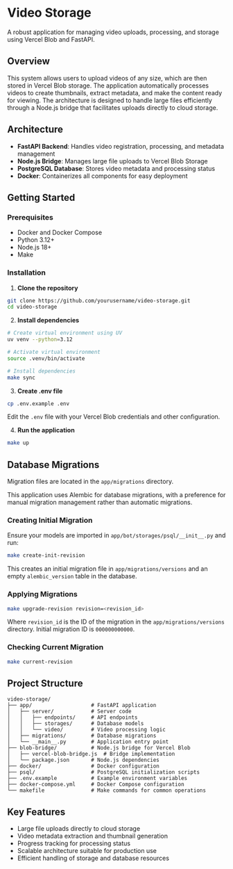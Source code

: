 # Video Storage

A robust application for managing video uploads, processing, and storage using Vercel Blob and FastAPI.

## Overview

This system allows users to upload videos of any size, which are then stored in Vercel Blob storage. The application automatically processes videos to create thumbnails, extract metadata, and make the content ready for viewing. The architecture is designed to handle large files efficiently through a Node.js bridge that facilitates uploads directly to cloud storage.

## Architecture

- **FastAPI Backend**: Handles video registration, processing, and metadata management
- **Node.js Bridge**: Manages large file uploads to Vercel Blob Storage
- **PostgreSQL Database**: Stores video metadata and processing status
- **Docker**: Containerizes all components for easy deployment

## Getting Started

### Prerequisites

- Docker and Docker Compose
- Python 3.12+
- Node.js 18+
- Make

### Installation

1. **Clone the repository**

```bash
git clone https://github.com/yourusername/video-storage.git
cd video-storage
```

2. **Install dependencies**

```bash
# Create virtual environment using UV
uv venv --python=3.12

# Activate virtual environment
source .venv/bin/activate

# Install dependencies
make sync
```

3. **Create .env file**

```bash
cp .env.example .env
```
Edit the `.env` file with your Vercel Blob credentials and other configuration.

4. **Run the application**

```bash
make up
```

## Database Migrations

Migration files are located in the `app/migrations` directory.

This application uses Alembic for database migrations, with a preference for manual migration management rather than automatic migrations.

### Creating Initial Migration

Ensure your models are imported in `app/bot/storages/psql/__init__.py` and run:

```bash
make create-init-revision
```

This creates an initial migration file in `app/migrations/versions` and an empty `alembic_version` table in the database.

### Applying Migrations

```bash
make upgrade-revision revision=<revision_id>
```

Where `revision_id` is the ID of the migration in the `app/migrations/versions` directory. Initial migration ID is `000000000000`.

### Checking Current Migration

```bash
make current-revision
```

## Project Structure

```
video-storage/
├── app/                   # FastAPI application
│   ├── server/            # Server code
│   │   ├── endpoints/     # API endpoints
│   │   ├── storages/      # Database models
│   │   └── video/         # Video processing logic
│   ├── migrations/        # Database migrations
│   └── __main__.py        # Application entry point
├── blob-bridge/           # Node.js bridge for Vercel Blob
│   ├── vercel-blob-bridge.js  # Bridge implementation
│   └── package.json       # Node.js dependencies
├── docker/                # Docker configuration
├── psql/                  # PostgreSQL initialization scripts
├── .env.example           # Example environment variables
├── docker-compose.yml     # Docker Compose configuration
└── makefile               # Make commands for common operations
```

## Key Features

- Large file uploads directly to cloud storage
- Video metadata extraction and thumbnail generation
- Progress tracking for processing status
- Scalable architecture suitable for production use
- Efficient handling of storage and database resources

